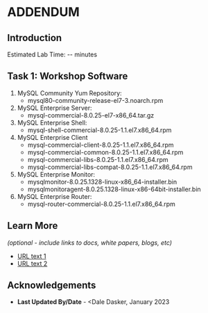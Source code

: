 # ADDENDUM

## Introduction


Estimated Lab Time: -- minutes

## Task 1: Workshop Software 
1. MySQL Community Yum Repository: 
    - mysql80-community-release-el7-3.noarch.rpm
2. MySQL Enterprise Server: 
    - mysql-commercial-8.0.25-el7-x86_64.tar.gz
3. MySQL Enterprise Shell: 
    - mysql-shell-commercial-8.0.25-1.1.el7.x86_64.rpm
4. MySQL Enterprise Client
    - mysql-commercial-client-8.0.25-1.1.el7.x86_64.rpm
    - mysql-commercial-common-8.0.25-1.1.el7.x86_64.rpm
    - mysql-commercial-libs-8.0.25-1.1.el7.x86_64.rpm
    - mysql-commercial-libs-compat-8.0.25-1.1.el7.x86_64.rpm
5. MySQL Enterprise Monitor:
    - mysqlmonitor-8.0.25.1328-linux-x86_64-installer.bin
    - mysqlmonitoragent-8.0.25.1328-linux-x86-64bit-installer.bin
7. MySQL Enterprise Router: 
    - mysql-router-commercial-8.0.25-1.1.el7.x86_64.rpm


## Learn More

*(optional - include links to docs, white papers, blogs, etc)*

* [URL text 1](http://docs.oracle.com)
* [URL text 2](http://docs.oracle.com)

## Acknowledgements
* **Last Updated By/Date** - <Dale Dasker, January 2023
